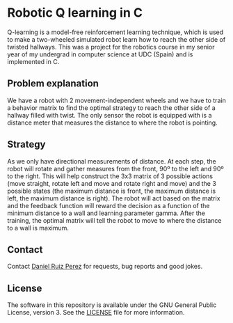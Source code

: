 Robotic Q learning in C
============

Q-learning is a model-free reinforcement learning technique, which is used to make a two-wheeled simulated robot learn how to reach the other side of twisted hallways. This was a project for the robotics course in my senior year of my undergrad in computer science at UDC (Spain) and is implemented in C.


## Problem explanation

We have a robot with 2 movement-independent wheels and we have to train a behavior matrix to find the optimal strategy to reach the other side of a hallway filled with twist. The only sensor the robot is equipped with is a distance meter that measures the distance to where the robot is pointing.


## Strategy
As we only have directional measurements of distance. At each step, the robot will rotate and gather measures from the front, 90º to the left and 90º to the right. This will help construct the 3x3 matrix of 3 possible actions (move straight, rotate left and move and rotate right and move) and the 3 possible states (the maximum distance is front, the maximum distance is left, the maximum distance is right). The robot will act based on the matrix and the feedback function will reward the decision as a function of the minimum distance to a wall and learning parameter gamma.
After the training, the optimal matrix will tell the robot to move to where the distance to a wall is maximum.

## Contact

Contact [Daniel Ruiz Perez](mailto:druiz072@fiu.edu) for requests, bug reports and good jokes.


## License

The software in this repository is available under the GNU General Public License, version 3. See the [LICENSE](https://github.com/DaniRuizPerez/PyGame/blob/master/LICENSE) file for more information.
